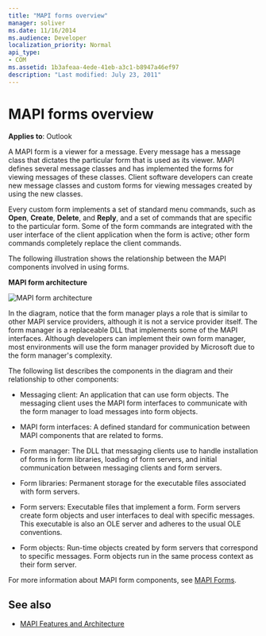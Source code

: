 ```yaml
---
title: "MAPI forms overview"
manager: soliver
ms.date: 11/16/2014
ms.audience: Developer
localization_priority: Normal
api_type:
- COM
ms.assetid: 1b3afeaa-4ede-41eb-a3c1-b8947a46ef97
description: "Last modified: July 23, 2011"
---
```


# MAPI forms overview
  
**Applies to**: Outlook 
  
A MAPI form is a viewer for a message. Every message has a message class that dictates the particular form that is used as its viewer. MAPI defines several message classes and has implemented the forms for viewing messages of these classes. Client software developers can create new message classes and custom forms for viewing messages created by using the new classes.
  
Every custom form implements a set of standard menu commands, such as **Open**, **Create**, **Delete**, and **Reply**, and a set of commands that are specific to the particular form. Some of the form commands are integrated with the user interface of the client application when the form is active; other form commands completely replace the client commands. 
  
The following illustration shows the relationship between the MAPI components involved in using forms. 
  
**MAPI form architecture**
  
![MAPI form architecture](media/forms01.gif "MAPI form architecture")
  
In the diagram, notice that the form manager plays a role that is similar to other MAPI service providers, although it is not a service provider itself. The form manager is a replaceable DLL that implements some of the MAPI interfaces. Although developers can implement their own form manager, most environments will use the form manager provided by Microsoft due to the form manager's complexity.
  
The following list describes the components in the diagram and their relationship to other components:
  
- Messaging client: An application that can use form objects. The messaging client uses the MAPI form interfaces to communicate with the form manager to load messages into form objects.
    
- MAPI form interfaces: A defined standard for communication between MAPI components that are related to forms.
    
- Form manager: The DLL that messaging clients use to handle installation of forms in form libraries, loading of form servers, and initial communication between messaging clients and form servers.
    
- Form libraries: Permanent storage for the executable files associated with form servers.
    
- Form servers: Executable files that implement a form. Form servers create form objects and user interfaces to deal with specific messages. This executable is also an OLE server and adheres to the usual OLE conventions.
    
- Form objects: Run-time objects created by form servers that correspond to specific messages. Form objects run in the same process context as their form server.
    
For more information about MAPI form components, see [MAPI Forms](mapi-forms.md).
  
## See also

- [MAPI Features and Architecture](mapi-features-and-architecture.md)


